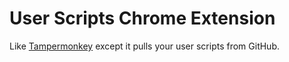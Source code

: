 # User Scripts Chrome Extension

Like [Tampermonkey][1] except it pulls your user scripts from GitHub.

[1]: https://chrome.google.com/webstore/detail/tampermonkey/dhdgffkkebhmkfjojejmpbldmpobfkfo?hl=en
